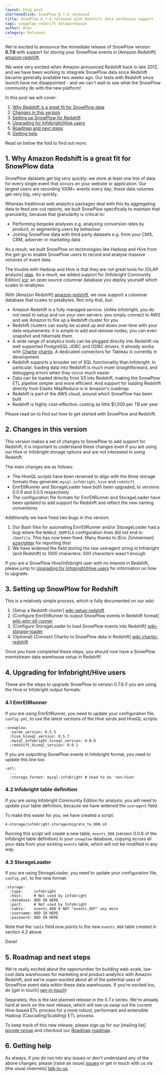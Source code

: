 ```yaml
---
layout: blog-post
shortenedlink: SnowPlow 0.7.6 released
title: SnowPlow 0.7.6 released with Redshift data warehouse support
tags: snowplow redshift datawarehouse
author: Alex
category: Releases
---
```


We're excited to announce the immediate release of SnowPlow version **0.7.6** with support for storing your SnowPlow events in [Amazon Redshift] [amazon-redshift].

We were very excited when Amazon announced Redshift back in late 2012, and we have been working to integrate SnowPlow data since Redshift became generally available two weeks ago. Our tests with Redshift since launch have not disappointed - and we can't wait to see what the SnowPlow community do with the new platform!

In this post we will cover:

1. [Why Redshift is a great fit for SnowPlow data](/blog/2013/03/03/snowplow-0.7.6-released-with-redshift-data-warehouse-support#why-redshift)
2. [Changes in this version](/blog/2013/03/03/snowplow-0.7.6-released-with-redshift-data-warehouse-support#this-version)
3. [Setting up SnowPlow for Redshift](/blog/2013/03/03/snowplow-0.7.6-released-with-redshift-data-warehouse-support#snowplow-redshift)
4. [Upgrading for Infobright/Hive users](/blog/2013/03/03/snowplow-0.7.6-released-with-redshift-data-warehouse-support#upgrading)
5. [Roadmap and next steps](/blog/2013/03/03/snowplow-0.7.6-released-with-redshift-data-warehouse-support#roadmap)
6. [Getting help](/blog/2013/03/03/snowplow-0.7.6-released-with-redshift-data-warehouse-support#help)

Read on below the fold to find out more.

<!--more-->

<h2><a name="why-redshift">1. Why Amazon Redshift is a great fit for SnowPlow data</a></h2>

SnowPlow datasets get big very quickly: we store at least one line of data for every single event that occurs on your website or application. Our largest users are recording 100M+ events every day; these data volumes get very big, very quickly.

Whereas traditional web analytics packages deal with this by aggregating data to feed pre-cut reports, we built SnowPlow specifically to maintain that granularity, because that granularity is critical to:

* Performing bespoke analyses e.g. analysing conversion rates by product, or segmenting users by behaviour
* Joining SnowPlow data with third party datasets e.g. from your CMS, CRM, adserver or marketing data

As a result, we built SnowPlow on technologies like Hadoop and Hive from the get-go to enable SnowPlow users to record and analyse massive volumes of event data.

The trouble with Hadoop and Hive is that they are not great tools for [OLAP analysis] [olap]. As a result, we added support for [Infobright Community Edition] [ice]: an open source columnar database you deploy yourself which scales to terabytes.

With [Amazon Redshift] [amazon-redshift], we now support a columnar database that scales to petabytes. Not only that, but:

* Amazon Redshift is a fully managed service. Unlike Infobright, you do not need to setup and run your own servers: you simply connect to AWS and ask Amazon to fire up a Redshift cluster for you
* Redshift clusters can easily be scaled up and down over time with your data requirements: it is simple to add and remove nodes; you can even snapshot and hibernate them
* A wide range of analytics tools can be plugged directly into Redshift via well supported PostgreSQL JDBC and ODBC drivers. It already works with [Chartio] [chartio]. A dedicated connectors for Tableau is currently in development
* Redshift supports a broader set of SQL functionality than Infobright. In particular, loading data into Redshift is much more straightforward, and debugging errors when they occur much easier
* Data can be loaded directly from S3 into Redshift, making the SnowPlow ETL pipeline simpler and more efficient. And support for loading Redshift directly from Elastic MapReduce is in Amazon's roadmap
* Redshift is part of the AWS cloud, around which SnowPlow has been built
* Redshift is highly cost-effective: costing as little $1,000 per TB per year

Please read on to find out how to get started with SnowPlow and Redshift.

<h2><a name="this-version">2. Changes in this version</a></h2>

This version makes a set of changes to SnowPlow to add support for Redshift; it is important to understand these changes even if you are using our Hive or Infobright storage options and are not interested in using Redshift.

The main changes are as follows:

* The HiveQL scripts have been renamed to align with the three storage formats they generate: `mysql-infobright`, `hive` and `redshift`.
* EmrEtlRunner and StorageLoader have both been upgraded, to versions 0.0.9 and 0.0.5 respectively
* The configuration file formats for EmrEtlRunner and StorageLoader have been updated to add support for Redshift and reflect the new naming conventions

Additionally we have fixed two bugs in this version:

1. Our Bash files for automating EmrEtlRunner and/or StorageLoader had a bug where the `BUNDLE_GEMFILE` configuration lines did not end in `/Gemfile`. This has now been fixed. Many thanks to [Eric Zimmerman] [ezwrighter] for reporting this!
2. We have widened the field storing the raw useragent string in Infobright (and Redshift) to 1000 characters: 500 characters wasn't enough

If you are a SnowPlow Hive/Infobright user with no interest in Redshift, please jump to [Upgrading for Infobright/Hive users](FIXME#hive-ice-upgrade) for information on how to upgrade.

<h2><a name="snowplow-redshift">3. Setting up SnowPlow for Redshift</a></h2>

This is a relatively simple process, which is fully documented on our wiki:

1. [Setup a Redshift cluster] [wiki-setup-redshift]
2. [Configure EmrEtlRunner to output SnowPlow events in Redshift format] [wiki-emr-etl-runner]
3. [Configure StorageLoader to load SnowPlow events into Redshift] [wiki-storage-loader]
4. (Optional) [Connect Chartio to SnowPlow data in Redshift] [wiki-chartio-redshift]

Once you have completed these steps, you should now have a SnowPlow eventstream data warehouse setup in Redshift!

<h2><a name="upgrading">4. Upgrading for Infobright/Hive users</a></h2>

These are the steps to upgrade SnowPlow to version 0.7.6 if you are using the Hive or Infobright output formats:

### 4.1 EmrEtlRunner

If you are using EmrEtlRunner, you need to update your configuration file, `config.yml`, to use the latest versions of the Hive serde and HiveQL scripts:

    :snowplow:
      :serde_version: 0.5.5
      :hive_hiveql_version: 0.5.7
      :mysql_infobright_hiveql_version: 0.0.8
      :redshift_hiveql_version: 0.0.1

If you are outputting SnowPlow events in Infobright format, you need to update this line too:

    :etl:
      ...
      :storage_format: mysql-infobright # Used to be 'non-hive'

### 4.2 Infobright table definition

If you are using Infobright Community Edition for analysis, you will need to update your table definition, because we have widened the `useragent` field.

To make this easier for you, we have created a script:

    4-storage/infobright-storage/migrate_to_008.sh

Running this script will create a new table, `events_008` (version 0.0.8 of the Infobright table definition) in your `snowplow` database, copying across all your data from your existing `events` table, which will not be modified in any way.

### 4.3 StorageLoader

If you are using StorageLoader, you need to update your configuration file, `config.yml`, to the new format:

    :storage:
      :type:     infobright
      :host:     # Not used by Infobright
      :database: ADD IN HERE
      :port:     # Not used by Infobright
      :table:    events_008 # NOT "events_007" any more
      :username: ADD IN HERE
      :password: ADD IN HERE

Note that the `table` field now points to the new `events_008` table created in section 4.2 above.

Done!

<h2><a name="roadmap">5. Roadmap and next steps</a></h2>

We're really excited about the opportunities for building web-scale, low-cost data warehouses for marketing and product analytics with Amazon Redshift, and we're super-excited about all of the potential uses of SnowPlow event data within these data warehouses. If you're excited too, do [get in touch] [get-in-touch]!

Separately, this is the last planned release in the 0.7.x series. We're already hard at work on the next release, which will see us swap out the current Hive-based ETL process for a more robust, performant and extensible Hadoop (Cascading/Scalding) ETL process.

To keep track of this new release, please sign up for our [mailing list] [google-group] and checkout our [Roadmap] [roadmap].

<h2><a name="help">6. Getting help</a></h2>

As always, if you do run into any issues or don't understand any of the above changes, please [raise an issue] [issues] or get in touch with us via [the usual channels] [talk-to-us].

[amazon-redshift]: http://aws.amazon.com/redshift/
[olap]: http://en.wikipedia.org/wiki/Online_analytical_processing
[ice]: http://www.infobright.com/
[chartio]: http://chartio.com/
[ezwrighter]: https://github.com/EZWrighter

[wiki-setup-redshift]: https://github.com/snowplow/snowplow/wiki/setting-up-redshift
[wiki-emr-etl-runner]: https://github.com/snowplow/snowplow/wiki/1-Installing-EmrEtlRunner
[wiki-storage-loader]: https://github.com/snowplow/snowplow/wiki/1-Installing-the-StorageLoader
[wiki-chartio-redshift]: https://github.com/snowplow/snowplow/wiki/Setting-up-ChartIO-to-visualise-your-data#wiki-redshift

[get-in-touch]: mailto:sales@snowplowanalytics.com
[issues]: https://github.com/snowplow/snowplow/issues
[talk-to-us]: https://github.com/snowplow/snowplow/wiki/Talk-to-us
[google-group]: https://groups.google.com/forum/?fromgroups#!forum/snowplow-user
[roadmap]: https://github.com/snowplow/snowplow/wiki/Product-roadmap